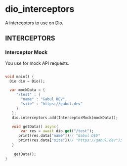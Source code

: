 # dio_interceptors

A interceptors to use on Dio.

## INTERCEPTORS

### Interceptor Mock

You use for mock API requests.

```dart

void main() {
  Dio dio = Dio();

  var mockData = {
     "/test" : {
       "name" : "Gabul DEV",
       "site" : "https://gabul.dev"
     }
   };
   dio.interceptors.add(InterceptorMock(mockData));

   void getData() async{
       var res = await dio.get("/test");
      print(res.data["name"])// "Gabul DEV" 
      print(res.data["site"])// "https://gabul.dev"); 
   }
    
    getData();
}

```


